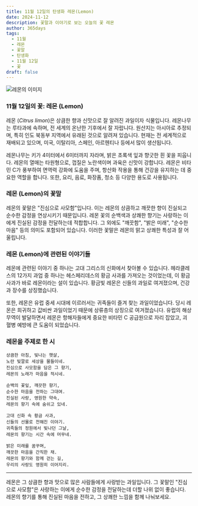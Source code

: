 ```yaml
---
title: 11월 12일의 탄생화 레몬(Lemon)
date: 2024-11-12
description: 꽃말과 이야기로 보는 오늘의 꽃 레몬
author: 365days
tags:
  - 11월
  - 레몬
  - 꽃말
  - 탄생화
  - 11월 12일
  - 꽃
draft: false
---
```



![레몬의 이미지](https://cdn.pixabay.com/photo/2016/04/17/14/28/lemon-blossom-1334788_640.jpg#center)


### 11월 12일의 꽃: 레몬 (Lemon)

레몬 (*Citrus limon*)은 상큼한 향과 신맛으로 잘 알려진 과일이자 식물입니다. 레몬나무는 루타과에 속하며, 전 세계의 온난한 기후에서 잘 자랍니다. 원산지는 아시아로 추정되며, 특히 인도 북동부 지역에서 유래된 것으로 알려져 있습니다. 현재는 전 세계적으로 재배되고 있으며, 미국, 이탈리아, 스페인, 아르헨티나 등에서 많이 생산됩니다.

레몬나무는 키가 4미터에서 6미터까지 자라며, 밝은 초록색 잎과 향긋한 흰 꽃을 피웁니다. 레몬의 열매는 타원형으로, 껍질은 노란색이며 과육은 신맛이 강합니다. 레몬은 비타민 C가 풍부하여 면역력 강화에 도움을 주며, 항산화 작용을 통해 건강을 유지하는 데 중요한 역할을 합니다. 또한, 요리, 음료, 화장품, 청소 등 다양한 용도로 사용됩니다.

### 레몬 (Lemon)의 꽃말

레몬의 꽃말은 "진심으로 사모함"입니다. 이는 레몬의 상큼하고 깨끗한 향이 진실되고 순수한 감정을 연상시키기 때문입니다. 레몬 꽃의 순백색과 상쾌한 향기는 사랑하는 이에게 진실된 감정을 전달하는데 적합합니다. 그 외에도 "깨끗함", "밝은 미래", "순수한 마음" 등의 의미도 포함되어 있습니다. 이러한 꽃말은 레몬의 맑고 상쾌한 특성과 잘 어울립니다.

### 레몬 (Lemon)에 관련된 이야기들

레몬에 관련된 이야기 중 하나는 고대 그리스의 신화에서 찾아볼 수 있습니다. 헤라클레스의 12가지 과업 중 하나는 헤스페리데스의 황금 사과를 가져오는 것이었는데, 이 황금 사과가 바로 레몬이라는 설이 있습니다. 황금빛 레몬은 신들의 과일로 여겨졌으며, 건강과 장수를 상징했습니다.

또한, 레몬은 유럽 중세 시대에 이르러서는 귀족들이 즐겨 찾는 과일이었습니다. 당시 레몬은 희귀하고 값비싼 과일이었기 때문에 상류층의 상징으로 여겨졌습니다. 유럽의 해상 무역이 발달하면서 레몬은 항해자들에게 중요한 비타민 C 공급원으로 자리 잡았고, 괴혈병 예방에 큰 도움이 되었습니다.

### 레몬을 주제로 한 시

	상큼한 아침, 빛나는 햇살,
	노란 빛깔로 세상을 물들이네.
	진심으로 사모함을 담은 그 향기,
	레몬의 노래가 마음을 적시네.
	
	순백의 꽃잎, 깨끗한 향기,
	순수한 마음을 전하는 그대여.
	진실된 사랑, 영원한 약속,
	레몬의 향기 속에 숨쉬고 있네.
	
	고대 신화 속 황금 사과,
	신들의 선물로 전해진 이야기.
	귀족들의 정원에서 빛나던 그날,
	레몬의 향기는 시간 속에 머무네.
	
	밝은 미래를 꿈꾸며,
	깨끗한 마음을 간직한 채.
	레몬의 향기와 함께 걷는 길,
	우리의 사랑도 영원히 이어지리.

---

레몬은 그 상큼한 향과 맛으로 많은 사람들에게 사랑받는 과일입니다. 그 꽃말인 "진심으로 사모함"은 사랑하는 이에게 순수한 감정을 전달하는데 더할 나위 없이 좋습니다. 레몬의 향기를 통해 진실된 마음을 전하고, 그 상쾌한 느낌을 함께 나눠보세요.
